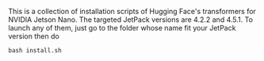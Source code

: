 This is a collection of installation scripts of Hugging Face's transformers for NVIDIA Jetson Nano. The targeted JetPack versions are 4.2.2 and 4.5.1. To launch any of them, just go to the folder whose name fit your JetPack version then do
```
bash install.sh
```

